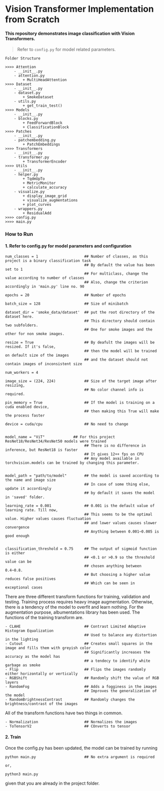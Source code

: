 # Vision Transformer Implementation from Scratch
#### This repository demonstrates image classification with Vision Transformers. 
> Refer to ```config.py``` for model related parameters.

```
Folder Structure

>>>> Attention
    - __init__.py
    - attention.py
        + MultiHeadAttention
>>>> Dataset
    - __init__.py
    - dataset.py
        + SmokeDataset
    - utils.py
        + get_train_test()
>>>> Models
    - __init__.py
    - blocks.py
        + FeedForwardBlock
        + ClassificationBlock
>>>> Patches
    - __init__.py
    - patchembedding.py
        + PatchEmbeddings
>>>> Transformers
    - __init__.py
    - transformer.py
        + TransformerEncoder
>>>> Utils
    - __init__.py
    - helper.py
        + TqdmUpTo
        + MetricMonitor
        + calculate_accuracy
    - visualize.py
        + display_image_grid
        + visualize_augmentations
        + plot_curves
    - wrappers.py
        + ResidualAdd
>>>> config.py
>>>> main.py
```

### How to Run

#### 1. Refer to **config.py** for model parameters and configuration

```
num_classes = 1                     ## Number of classes, as this project is a binary classification task
                                    ## By default the value has been set to 1
                                    ## For multiclass, change the value according to number of classes
                                    ## Also, change the criterion accordingly in 'main.py' line no. 90 
```
```
epochs = 20                         ## Number of epochs 
```
```
batch_size = 128                    ## Size of minibatch
```
```
dataset_dir = 'smoke_data/dataset'  ## put the root directory of the dataset here.
                                    ## This directory should contain two subfolders. 
                                    ## One for smoke images and the other for non smoke images.
```
```
resize = True                       ## By deafult the images will be resized. If it's false, 
                                    ## then the model will be trained on default size of the images
                                    ## and the dataset should not contain images of inconsistent size
```
```
num_workers = 4                     
```
```
image_size = (224, 224)             ## Size of the target image after resizing,
                                    ## No color channel info is required.
```
```
pin_memory = True                   ## If the model is training on a cuda enabled device, 
                                    ## then making this True will make the process faster
```
```
device = cuda/cpu                   ## No need to change
```
```

model_name = "ViT"             ## For this project ResNet18/ResNet34/ResNet50 models were trained
                                    ## There is no difference in inference, but ResNet18 is faster
                                    ## It gives 12++ fps on CPU
                                    ## Any model available in torchvision.models can be trained by changing this parameter.
```
```

model_path = "path/to/model"        ## the model is saved according to the name and image size
                                    ## In case of some thing else, update it accordingly
                                    ## by default it saves the model in 'saved' folder.

```
```
learning_rate = 0.001               ## 0.001 is the default value of learning rate. Till now,
                                    ## This seems to be the optimal value. Higher values causes fluctuation
                                    ## and lower values causes slower convergence
                                    ## Anything between 0.001~0.005 is good enough
```
```

classification_threshold = 0.75     ## The output of sigmoid function is either
                                    ## <0.1 or >0.9 so the threshold value can be
                                    ## chosen anything between 0.4~0.8.
                                    ## But choosing a higher value reduces false positives 
                                    ## Which can be seen in exceptional cases
```

There are three different transform functions for training, validation and testing. Training process requires heavy image augmentation. Otherwise, there is a tendency of the model to overfit and learn nothing. For the augmentation purpose, albumentations library has been used.
The functions of the training transform are.

```
- CLAHE                             ## Contrast Limited Adaptive Histogram Equalization
                                    ## Used to balance any distortion in the lighting
- Cutout                            ## Creates small squares in the image and fills them with greyish color
                                    ## Significantly increases the accuracy as the model has 
                                    ## a tendecy to identify white garbage as smoke
- Flip                              ## Flips the images randomly either horizontally or vertically
- RGBShift                          ## Randomly shift the value of RGB layers
- RandomFog                         ## Adds a fogginess in the images
                                    ## Improves the generalization of the model
- RandomBrightnessContrast          ## Randomly changes the brightness/contrast of the images

```
All of the transform functions have two things in common. 

```
- Normalization                     ## Normalizes the images
- ToTensorV2                        ## COnverts to tensor
```
<!-- ![Augmentations](images/augments.jpg "Augmentations") --> 



#### 2. Train
Once the config.py has been updated, the model can be trained by running 
```
python main.py                      ## No extra argument is required

or,

python3 main.py 
```
given that you are already in the project folder.

<!-- [Training and Validation Accuracy](images/accuracy.png "Accuracy Curve") 

<center> Fig: Training and Validation Accuracy Curve </center>

![Training and Validation Loss](images/loss.png "Loss Curve") 
<center> Fig: Training and Validation Loss Curve </center> -->
